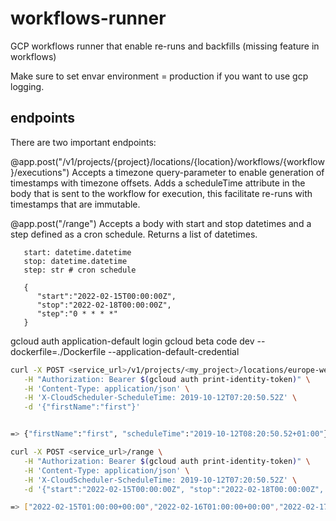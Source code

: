 # workflows-runner
GCP workflows runner that enable re-runs and backfills (missing feature in workflows)

Make sure to set envar environment = production if you want to use gcp logging.

## endpoints
There are two important endpoints:

@app.post("/v1/projects/{project}/locations/{location}/workflows/{workflow}/executions")
Accepts a timezone query-parameter to enable generation of timestamps with timezone offsets.
Adds a scheduleTime attribute in the body that is sent to the workflow for execution, this facilitate re-runs with timestamps that are immutable.

@app.post("/range")
Accepts a body with start and stop datetimes and a step defined as a cron schedule. Returns a list of datetimes.

```
   start: datetime.datetime
   stop: datetime.datetime
   step: str # cron schedule

   {
      "start":"2022-02-15T00:00:00Z", 
      "stop":"2022-02-18T00:00:00Z", 
      "step":"0 * * * *"
   }
```


gcloud auth application-default login
gcloud beta code dev --dockerfile=./Dockerfile --application-default-credential

```sh
curl -X POST <service_url>/v1/projects/<my_project>/locations/europe-west4/workflows/workflow-1/executions?timezone=Europe/Stockholm \
   -H "Authorization: Bearer $(gcloud auth print-identity-token)" \
   -H 'Content-Type: application/json' \
   -H 'X-CloudScheduler-ScheduleTime: 2019-10-12T07:20:50.52Z' \
   -d '{"firstName":"first"}'


=> {"firstName":"first", "scheduleTime":"2019-10-12T08:20:50.52+01:00"}
```

```sh
curl -X POST <service_url>/range \
   -H "Authorization: Bearer $(gcloud auth print-identity-token)" \
   -H 'Content-Type: application/json' \
   -H 'X-CloudScheduler-ScheduleTime: 2019-10-12T07:20:50.52Z' \
   -d '{"start":"2022-02-15T00:00:00Z", "stop":"2022-02-18T00:00:00Z", "step":"0 1 * * *"}'

=> ["2022-02-15T01:00:00+00:00","2022-02-16T01:00:00+00:00","2022-02-17T01:00:00+00:00"]
```
